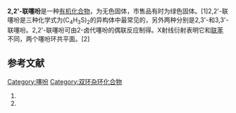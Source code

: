 **2,2'-联噻吩**是一种[有机化合物](../Page/有机化合物.md "wikilink")，为无色固体，市售品有时为绿色固体。\[1\]2,2'-联噻吩是三种化学式为(C<sub>4</sub>H<sub>3</sub>S)<sub>2</sub>的异构体中最常见的，另外两种分别是2,3'-和3,3'-联噻吩。2,2'-联噻吩可由2-卤代噻吩的偶联反应制得。X射线衍射表明它和[联苯](../Page/联苯.md "wikilink")不同，两个噻吩环共平面。\[2\]

## 参考文献

[Category:噻吩](https://zh.wikipedia.org/wiki/Category:噻吩 "wikilink") [Category:双环杂环化合物](https://zh.wikipedia.org/wiki/Category:双环杂环化合物 "wikilink")

1.
2.